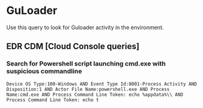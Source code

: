 # GuLoader

Use this query to look for Guloader activity in the environment.

## EDR CDM [Cloud Console queries]

### Search for Powershell script launching cmd.exe with suspicious commandline

~~~
Device OS Type:100-Windows AND Event Type Id:8001-Process Activity AND Disposition:1 AND Actor File Name:powershell.exe AND Process Name:cmd.exe AND Process Command Line Token: echo %appdata%\\ AND Process Command Line Token: echo t
~~~
